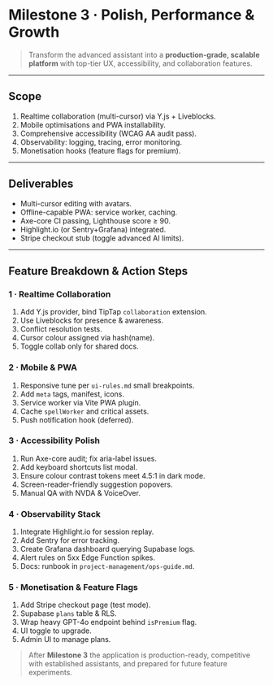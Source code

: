 # Milestone 3 · Polish, Performance & Growth

> Transform the advanced assistant into a **production-grade, scalable platform** with top-tier UX, accessibility, and collaboration features.

---

## Scope
1. Realtime collaboration (multi-cursor) via Y.js + Liveblocks.
2. Mobile optimisations and PWA installability.
3. Comprehensive accessibility (WCAG AA audit pass).
4. Observability: logging, tracing, error monitoring.
5. Monetisation hooks (feature flags for premium).

---

## Deliverables
- Multi-cursor editing with avatars.
- Offline-capable PWA: service worker, caching.
- Axe-core CI passing, Lighthouse score ≥ 90.
- Highlight.io (or Sentry+Grafana) integrated.
- Stripe checkout stub (toggle advanced AI limits).

---

## Feature Breakdown & Action Steps

### 1 · Realtime Collaboration
1. Add Y.js provider, bind TipTap `collaboration` extension.
2. Use Liveblocks for presence & awareness.
3. Conflict resolution tests.
4. Cursor colour assigned via hash(name).
5. Toggle collab only for shared docs.

### 2 · Mobile & PWA
1. Responsive tune per `ui-rules.md` small breakpoints.
2. Add `meta` tags, manifest, icons.
3. Service worker via Vite PWA plugin.
4. Cache `spellWorker` and critical assets.
5. Push notification hook (deferred).

### 3 · Accessibility Polish
1. Run Axe-core audit; fix aria-label issues.
2. Add keyboard shortcuts list modal.
3. Ensure colour contrast tokens meet 4.5:1 in dark mode.
4. Screen-reader-friendly suggestion popovers.
5. Manual QA with NVDA & VoiceOver.

### 4 · Observability Stack
1. Integrate Highlight.io for session replay.
2. Add Sentry for error tracking.
3. Create Grafana dashboard querying Supabase logs.
4. Alert rules on 5xx Edge Function spikes.
5. Docs: runbook in `project-management/ops-guide.md`.

### 5 · Monetisation & Feature Flags
1. Add Stripe checkout page (test mode).
2. Supabase `plans` table & RLS.
3. Wrap heavy GPT-4o endpoint behind `isPremium` flag.
4. UI toggle to upgrade.
5. Admin UI to manage plans.

> After **Milestone 3** the application is production-ready, competitive with established assistants, and prepared for future feature experiments. 
